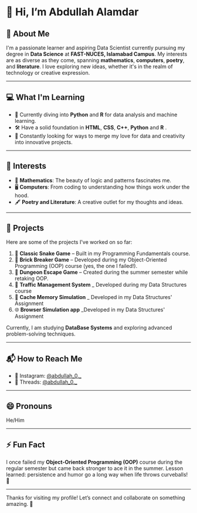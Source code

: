 # 👋 Hi, I’m Abdullah Alamdar

## 🌟 About Me
I'm a passionate learner and aspiring Data Scientist currently pursuing my degree in **Data Science** at **FAST-NUCES, Islamabad Campus**. My interests are as diverse as they come, spanning **mathematics**, **computers**, **poetry**, and **literature**. I love exploring new ideas, whether it's in the realm of technology or creative expression.

---

## 💻 What I'm Learning
- 🌱 Currently diving into **Python** and **R** for data analysis and machine learning.
- 🛠️ Have a solid foundation in **HTML**, **CSS**, **C++**, **Python** and **R** .
- 🚀 Constantly looking for ways to merge my love for data and creativity into innovative projects.

---

## 👀 Interests
- 🔢 **Mathematics**: The beauty of logic and patterns fascinates me.
- 🖥️ **Computers**: From coding to understanding how things work under the hood.
- 🖋️ **Poetry and Literature**: A creative outlet for my thoughts and ideas.

---

## 📂 Projects
Here are some of the projects I've worked on so far:  
1. 🐍 **Classic Snake Game** – Built in my Programming Fundamentals course.  
2. 🧱 **Brick Breaker Game** – Developed during my Object-Oriented Programming (OOP) course (yes, the one I failed!).  
3. 🏰 **Dungeon Escape Game** – Created during the summer semester while retaking OOP.
4. 🚗 **Traffic Management System** _ Developed during my Data Structures course
5. 💾 **Cache Memory Simulation** _ Developed in my Data Structures' Assignment
6. 🌐 **Browser Simulation app** _Developed in my Data Structures' Assignment

Currently, I am studying **DataBase Systems** and exploring advanced problem-solving techniques.

---

## 📬 How to Reach Me
- 📸 Instagram: [@abdullah_0._](https://instagram.com/abdullah_0._)  
- 💬 Threads: [@abdullah_0._](https://threads.net/@abdullah_0._)

---

## 😄 Pronouns
He/Him

---

## ⚡ Fun Fact
I once failed my **Object-Oriented Programming (OOP)** course during the regular semester but came back stronger to ace it in the summer. Lesson learned: persistence and humor go a long way when life throws curveballs! 🎉

---

Thanks for visiting my profile! Let’s connect and collaborate on something amazing. 🚀
